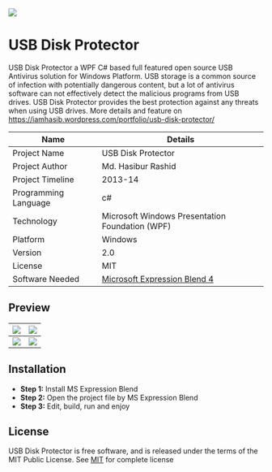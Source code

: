 <img src="https://iamhasib.files.wordpress.com/2014/04/usb-disk-protector.png" align="middle" />

# USB Disk Protector
USB Disk Protector a WPF C# based full featured open source USB Antivirus solution for Windows Platform. USB storage is a common source of infection with potentially dangerous content, but a lot of antivirus software can not effectively detect the malicious programs from USB drives. USB Disk Protector provides the best protection against any threats when using USB drives. More details and feature on https://iamhasib.wordpress.com/portfolio/usb-disk-protector/

| Name | Details |
| ------ | ------ |
| Project Name | USB Disk Protector |
| Project Author | Md. Hasibur Rashid |
| Project Timeline | 2013-14 |
| Programming Language | c# |
| Technology | Microsoft Windows Presentation Foundation (WPF) |
| Platform | Windows |
| Version | 2.0 |
| License | MIT |
| Software Needed | [Microsoft Expression Blend 4](https://www.microsoft.com/en-us/download/details.aspx?id=24036)

## Preview 

|![](https://iamhasib.files.wordpress.com/2014/01/usb-protector-8.png)| ![](https://iamhasib.files.wordpress.com/2014/01/usb-protector-9.png)|
| ------ | ------ |
![](https://iamhasib.files.wordpress.com/2014/01/usb-protector-7.png) |![](https://iamhasib.files.wordpress.com/2014/01/usb-protector-4.png)|

## Installation
  - <strong>Step 1:</strong> Install MS Expression Blend 
  - <strong>Step 2:</strong> Open the project file by MS Expression Blend
  - <strong>Step 3:</strong> Edit, build, run and enjoy 

## License

USB Disk Protector is free software, and is released under the terms of the MIT Public License. See [MIT](LICENSE) for complete license
